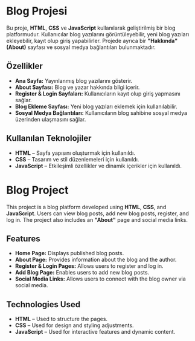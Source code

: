 # Blog Projesi

Bu proje, **HTML**, **CSS** ve **JavaScript** kullanılarak geliştirilmiş bir blog platformudur. Kullanıcılar blog yazılarını görüntüleyebilir, yeni blog yazıları ekleyebilir, kayıt olup giriş yapabilirler. Projede ayrıca bir **"Hakkında" (About)** sayfası ve sosyal medya bağlantıları bulunmaktadır.

## Özellikler

- **Ana Sayfa:** Yayınlanmış blog yazılarını gösterir.
- **About Sayfası:** Blog ve yazar hakkında bilgi içerir.
- **Register & Login Sayfaları:** Kullanıcıların kayıt olup giriş yapmasını sağlar.
- **Blog Ekleme Sayfası:** Yeni blog yazıları eklemek için kullanılabilir.
- **Sosyal Medya Bağlantıları:** Kullanıcıların blog sahibine sosyal medya üzerinden ulaşmasını sağlar.

## Kullanılan Teknolojiler

- **HTML** – Sayfa yapısını oluşturmak için kullanıldı.
- **CSS** – Tasarım ve stil düzenlemeleri için kullanıldı.
- **JavaScript** – Etkileşimli özellikler ve dinamik içerikler için kullanıldı.

# Blog Project

This project is a blog platform developed using **HTML**, **CSS**, and **JavaScript**. Users can view blog posts, add new blog posts, register, and log in. The project also includes an **"About"** page and social media links.

## Features

- **Home Page:** Displays published blog posts.
- **About Page:** Provides information about the blog and the author.
- **Register & Login Pages:** Allows users to register and log in.
- **Add Blog Page:** Enables users to add new blog posts.
- **Social Media Links:** Allows users to connect with the blog owner via social media.

## Technologies Used

- **HTML** – Used to structure the pages.
- **CSS** – Used for design and styling adjustments.
- **JavaScript** – Used for interactive features and dynamic content.
